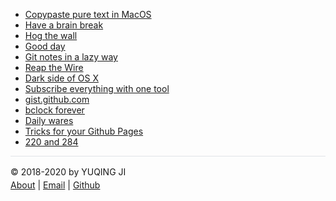 - [Copypaste pure text in MacOS](./2020/05/31/pureText.md)
- [Have a brain break](https://vjyq.github.io/brainbreak/)
- [Hog the wall](https://vjyq.github.io/wallhog/)
- [Good day](https://vjyq.github.io/gooday/)
- [Git notes in a lazy way](https://vjyq.github.io/etontig/)
- [Reap the Wire](./2020/03/29/reap-the-wire.md)
- [Dark side of OS X](https://vjyq.github.io/tuqiu/)
- [Subscribe everything with one tool](https://vjyq.github.io/satsie/)
- [gist.github.com](https://vjyq.github.io/wcrXic/gist-github-com/gist-github-com)
- [bclock forever](https://vjyq.github.io/bclock/)
- [Daily wares](./2020/02/15/wares.md)
- [Tricks for your Github Pages](./2020/01/20/tricks-for-gh-pages.md)
- [220 and 284](./2018/08/06/220-and-284.md)

<div style="border-top:1px solid #e1e4e8;padding-top:16px"></div>
<div>© 2018-2020 by YUQING JI</div>
<div style="padding-top:0.3em"><a href="https://vjyq.github.io/vjyq.github.io/en/about">About</a> | <a href="mailto:yuqing.ji@outlook.com">Email</a> | <a href="https://github.com/vjyq">Github</a></div>